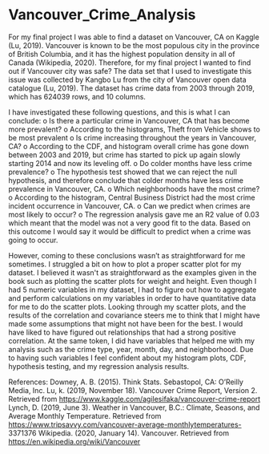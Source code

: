 # Vancouver_Crime_Analysis

For my final project I was able to find a dataset on Vancouver, CA on Kaggle (Lu, 2019).
Vancouver is known to be the most populous city in the province of British Columbia, and it has
the highest population density in all of Canada (Wikipedia, 2020). Therefore, for my final
project I wanted to find out if Vancouver city was safe? The data set that I used to investigate
this issue was collected by Kangbo Lu from the city of Vancouver open data catalogue (Lu,
2019). The dataset has crime data from 2003 through 2019, which has 624039 rows, and 10
columns.

I have investigated these following questions, and this is what I can conclude:
o Is there a particular crime in Vancouver, CA that has become more prevalent?
o According to the histograms, Theft from Vehicle shows to be most prevalent
o Is crime increasing throughout the years in Vancouver, CA?
o According to the CDF, and histogram overall crime has gone down between 2003
and 2019, but crime has started to pick up again slowly starting 2014 and now its
leveling off.
o Do colder months have less crime prevalence?
o The hypothesis test showed that we can reject the null hypothesis, and therefore
conclude that colder months have less crime prevalence in Vancouver, CA.
o Which neighborhoods have the most crime?
o According to the histogram, Central Business District had the most crime incident
occurrence in Vancouver, CA.
o Can we predict when crimes are most likely to occur?
o The regression analysis gave me an R2 value of 0.03 which meant that the model
was not a very good fit to the data. Based on this outcome I would say it would
be difficult to predict when a crime was going to occur.

However, coming to these conclusions wasn’t as straightforward for me sometimes. I struggled
a bit on how to plot a proper scatter plot for my dataset. I believed it wasn't as straightforward
as the examples given in the book such as plotting the scatter plots for weight and height. Even
though I had 5 numeric variables in my dataset, I had to figure out how to aggregate and
perform calculations on my variables in order to have quantitative data for me to do the scatter
plots. Looking through my scatter plots, and the results of the correlation and covariance steers
me to think that I might have made some assumptions that might not have been for the best. I
would have liked to have figured out relationships that had a strong positive correlation. At the
same token, I did have variables that helped me with my analysis such as the crime type, year,
month, day, and neighborhood. Due to having such variables I feel confident about my
histogram plots, CDF, hypothesis testing, and my regression analysis results.

References:
Downey, A. B. (2015). Think Stats. Sebastopol, CA: O’Reilly Media, Inc.
Lu, k. (2019, November 18). Vancouver Crime Report, Version 2. Retrieved
from https://www.kaggle.com/agilesifaka/vancouver-crime-report
Lynch, D. (2019, June 3). Weather in Vancouver, B.C.: Climate, Seasons, and Average Monthly
Temperature. Retrieved from https://www.tripsavvy.com/vancouver-average-monthlytemperatures-
3371376
Wikipedia. (2020, January 14). Vancouver. Retrieved
from https://en.wikipedia.org/wiki/Vancouver
